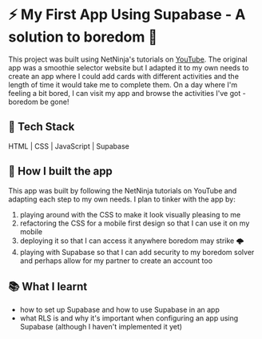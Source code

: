 # ⚡️ My First App Using Supabase - A solution to boredom 💪

This project was built using NetNinja's tutorials on [YouTube](https://www.youtube.com/watch?v=ydz7Dj5QHKY&list=PL4cUxeGkcC9hUb6sHthUEwG7r9VDPBMKO). The original app was a smoothie selector website but I adapted it to my own needs to create an app where I could add cards with different activities and the length of time it would take me to complete them. On a day where I'm feeling a bit bored, I can visit my app and browse the activities I've got - boredom be gone!

## 🔧 Tech Stack
HTML | CSS | JavaScript | Supabase

## 🧱 How I built the app
This app was built by following the NetNinja tutorials on YouTube and adapting each step to my own needs. I plan to tinker with the app by:
  1. playing around with the CSS to make it look visually pleasing to me
  2. refactoring the CSS for a mobile first design so that I can use it on my mobile
  3. deploying it so that I can access it anywhere boredom may strike 🌩️
  4. playing with Supabase so that I can add security to my boredom solver and perhaps allow for my partner to create an account too

## 📚 What I learnt
- how to set up Supabase and how to use Supabase in an app
- what RLS is and why it's important when configuring an app using Supabase (although I haven't implemented it yet)

